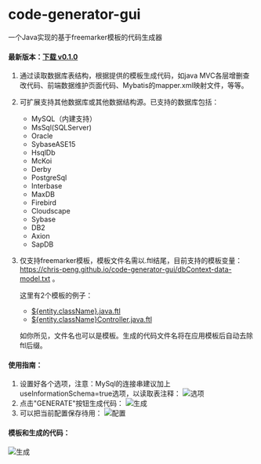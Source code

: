 # code-generator-gui
一个Java实现的基于freemarker模板的代码生成器

#### 最新版本：[下载 v0.1.0](https://github.com/chris-peng/code-generator-gui/releases/download/0.1.0/code-generator-gui-0.1.0.jar)

1. 通过读取数据库表结构，根据提供的模板生成代码，如java MVC各层增删查改代码、前端数据维护页面代码、Mybatis的mapper.xml映射文件，等等。
2. 可扩展支持其他数据库或其他数据结构源。已支持的数据库包括：
    * MySQL（内建支持）
    * MsSql(SQLServer)
    * Oracle
    * SybaseASE15
    * HsqlDb
    * McKoi
    * Derby
    * PostgreSql
    * Interbase
    * MaxDB
    * Firebird
    * Cloudscape
    * Sybase
    * DB2
    * Axion
    * SapDB
3. 仅支持freemarker模板，模板文件名需以.ftl结尾，目前支持的模板变量：https://chris-peng.github.io/code-generator-gui/dbContext-data-model.txt 。

    这里有2个模板的例子：
    * [${entity.className}.java.ftl](https://github.com/chris-peng/code-generator-gui/blob/master/docs/testTpl/%24%7Bentity.className%7D.java.ftl)
    * [${entity.className}Controller.java.ftl](https://github.com/chris-peng/code-generator-gui/blob/master/docs/testTpl/%24%7Bentity.className%7DController.java.ftl)
    
    如你所见，文件名也可以是模板。生成的代码文件名将在应用模板后自动去除ftl后缀。

#### 使用指南：
1. 设置好各个选项，注意：MySql的连接串建议加上useInformationSchema=true选项，以读取表注释：
![选项](https://chris-peng.github.io/code-generator-gui/imgs/help1.png)
2. 点击"GENERATE"按钮生成代码：
![生成](https://chris-peng.github.io/code-generator-gui/imgs/help2.png)
3. 可以把当前配置保存待用：
![配置](https://chris-peng.github.io/code-generator-gui/imgs/help3.png)


#### 模板和生成的代码：
![生成](https://chris-peng.github.io/code-generator-gui/imgs/tplANDcode.png)
